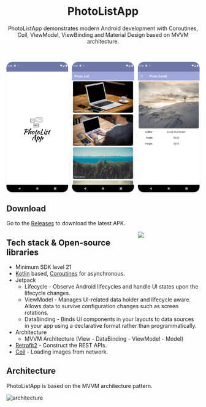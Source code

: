 <h1 align="center">PhotoListApp</h1>

<p align="center">  
 PhotoListApp demonstrates modern Android development with Coroutines, Coil, ViewModel, ViewBinding and Material Design based on MVVM architecture.
</p>
</br>

<p align="center">
<img src="/splash.png"  align="left" width="32%"/>
  <img src="/photolist.png"  align="center" width="32%"/>
  <img src="/photodetail.png" align="right" width="32%"/>
</p>

## Download
Go to the [Releases](https://github.com/EsracanGungor/PhotoListApp/releases) to download the latest APK.

<img src="/preview.gif" align="right" width="32%"/>

## Tech stack & Open-source libraries
- Minimum SDK level 21
- [Kotlin](https://kotlinlang.org/) based, [Coroutines](https://github.com/Kotlin/kotlinx.coroutines) for asynchronous.
- Jetpack
  - Lifecycle - Observe Android lifecycles and handle UI states upon the lifecycle changes.
  - ViewModel - Manages UI-related data holder and lifecycle aware. Allows data to survive configuration changes such as screen rotations.
  - DataBinding - Binds UI components in your layouts to data sources in your app using a declarative format rather than programmatically.
- Architecture
  - MVVM Architecture (View - DataBinding - ViewModel - Model)
- [Retrofit2](https://github.com/square/retrofit) - Construct the REST APIs.
- [Coil](https://github.com/coil-kt/coil) - Loading images from network.

## Architecture
PhotoListApp is based on the MVVM architecture pattern.

![architecture](https://user-images.githubusercontent.com/24237865/77502018-f7d36000-6e9c-11ea-92b0-1097240c8689.png)
